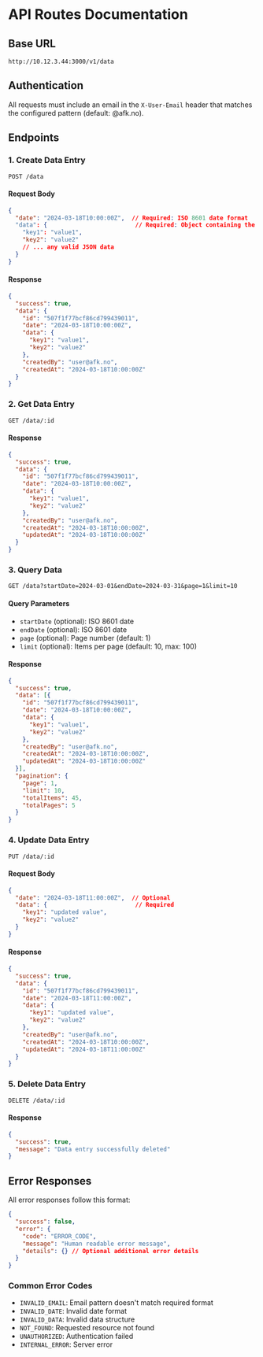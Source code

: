 # API Routes Documentation

## Base URL
```
http://10.12.3.44:3000/v1/data
```

## Authentication
All requests must include an email in the `X-User-Email` header that matches the configured pattern (default: @afk.no).

## Endpoints

### 1. Create Data Entry
```http
POST /data
```

#### Request Body
```json
{
  "date": "2024-03-18T10:00:00Z",  // Required: ISO 8601 date format
  "data": {                         // Required: Object containing the data
    "key1": "value1",
    "key2": "value2"
    // ... any valid JSON data
  }
}
```

#### Response
```json
{
  "success": true,
  "data": {
    "id": "507f1f77bcf86cd799439011",
    "date": "2024-03-18T10:00:00Z",
    "data": {
      "key1": "value1",
      "key2": "value2"
    },
    "createdBy": "user@afk.no",
    "createdAt": "2024-03-18T10:00:00Z"
  }
}
```

### 2. Get Data Entry
```http
GET /data/:id
```

#### Response
```json
{
  "success": true,
  "data": {
    "id": "507f1f77bcf86cd799439011",
    "date": "2024-03-18T10:00:00Z",
    "data": {
      "key1": "value1",
      "key2": "value2"
    },
    "createdBy": "user@afk.no",
    "createdAt": "2024-03-18T10:00:00Z",
    "updatedAt": "2024-03-18T10:00:00Z"
  }
}
```

### 3. Query Data
```http
GET /data?startDate=2024-03-01&endDate=2024-03-31&page=1&limit=10
```

#### Query Parameters
- `startDate` (optional): ISO 8601 date
- `endDate` (optional): ISO 8601 date
- `page` (optional): Page number (default: 1)
- `limit` (optional): Items per page (default: 10, max: 100)

#### Response
```json
{
  "success": true,
  "data": [{
    "id": "507f1f77bcf86cd799439011",
    "date": "2024-03-18T10:00:00Z",
    "data": {
      "key1": "value1",
      "key2": "value2"
    },
    "createdBy": "user@afk.no",
    "createdAt": "2024-03-18T10:00:00Z",
    "updatedAt": "2024-03-18T10:00:00Z"
  }],
  "pagination": {
    "page": 1,
    "limit": 10,
    "totalItems": 45,
    "totalPages": 5
  }
}
```

### 4. Update Data Entry
```http
PUT /data/:id
```

#### Request Body
```json
{
  "date": "2024-03-18T11:00:00Z",  // Optional
  "data": {                         // Required
    "key1": "updated value",
    "key2": "value2"
  }
}
```

#### Response
```json
{
  "success": true,
  "data": {
    "id": "507f1f77bcf86cd799439011",
    "date": "2024-03-18T11:00:00Z",
    "data": {
      "key1": "updated value",
      "key2": "value2"
    },
    "createdBy": "user@afk.no",
    "createdAt": "2024-03-18T10:00:00Z",
    "updatedAt": "2024-03-18T11:00:00Z"
  }
}
```

### 5. Delete Data Entry
```http
DELETE /data/:id
```

#### Response
```json
{
  "success": true,
  "message": "Data entry successfully deleted"
}
```

## Error Responses

All error responses follow this format:

```json
{
  "success": false,
  "error": {
    "code": "ERROR_CODE",
    "message": "Human readable error message",
    "details": {} // Optional additional error details
  }
}
```

### Common Error Codes
- `INVALID_EMAIL`: Email pattern doesn't match required format
- `INVALID_DATE`: Invalid date format
- `INVALID_DATA`: Invalid data structure
- `NOT_FOUND`: Requested resource not found
- `UNAUTHORIZED`: Authentication failed
- `INTERNAL_ERROR`: Server error 